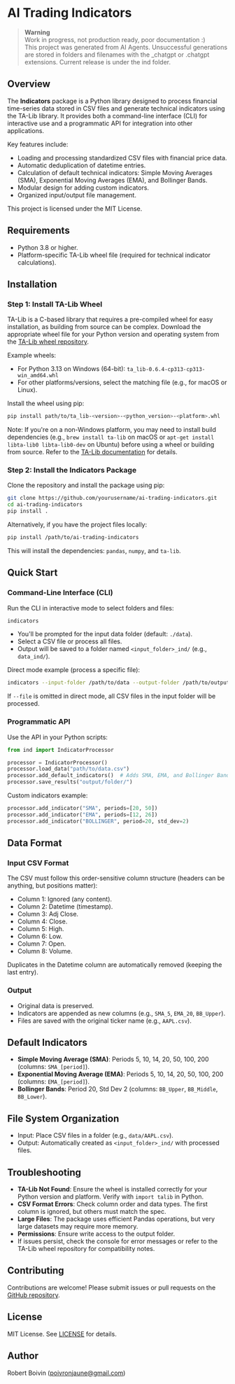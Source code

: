 # AI Trading Indicators

>**Warning**  
>Work in progress, not production ready, poor documentation :)  
>This project was generated from AI Agents. Unsuccessful generations are stored in folders and filenames with the _chatgpt or .chatgpt extensions. Current release is under the ind folder. 

## Overview

The **Indicators** package is a Python library designed to process financial time-series data stored in CSV files and generate technical indicators using the TA-Lib library. It provides both a command-line interface (CLI) for interactive use and a programmatic API for integration into other applications.

Key features include:
- Loading and processing standardized CSV files with financial price data.
- Automatic deduplication of datetime entries.
- Calculation of default technical indicators: Simple Moving Averages (SMA), Exponential Moving Averages (EMA), and Bollinger Bands.
- Modular design for adding custom indicators.
- Organized input/output file management.

This project is licensed under the MIT License.

## Requirements

- Python 3.8 or higher.
- Platform-specific TA-Lib wheel file (required for technical indicator calculations).

## Installation

### Step 1: Install TA-Lib Wheel
TA-Lib is a C-based library that requires a pre-compiled wheel for easy installation, as building from source can be complex. Download the appropriate wheel file for your Python version and operating system from the [TA-Lib wheel repository](https://github.com/cgohlke/talib-build/releases).

Example wheels:
- For Python 3.13 on Windows (64-bit): `ta_lib-0.6.4-cp313-cp313-win_amd64.whl`
- For other platforms/versions, select the matching file (e.g., for macOS or Linux).

Install the wheel using pip:

```bash
pip install path/to/ta_lib-<version>-<python_version>-<platform>.whl
```

Note: If you're on a non-Windows platform, you may need to install build dependencies (e.g., `brew install ta-lib` on macOS or `apt-get install libta-lib0 libta-lib0-dev` on Ubuntu) before using a wheel or building from source. Refer to the [TA-Lib documentation](https://ta-lib.org/) for details.

### Step 2: Install the Indicators Package
Clone the repository and install the package using pip:

```bash
git clone https://github.com/yourusername/ai-trading-indicators.git
cd ai-trading-indicators
pip install .
```

Alternatively, if you have the project files locally:

```bash
pip install /path/to/ai-trading-indicators
```

This will install the dependencies: `pandas`, `numpy`, and `ta-lib`.

## Quick Start

### Command-Line Interface (CLI)
Run the CLI in interactive mode to select folders and files:

```bash
indicators
```

- You'll be prompted for the input data folder (default: `./data`).
- Select a CSV file or process all files.
- Output will be saved to a folder named `<input_folder>_ind/` (e.g., `data_ind/`).

Direct mode example (process a specific file):

```bash
indicators --input-folder /path/to/data --output-folder /path/to/output --file AAPL.csv
```

If `--file` is omitted in direct mode, all CSV files in the input folder will be processed.

### Programmatic API
Use the API in your Python scripts:

```python
from ind import IndicatorProcessor

processor = IndicatorProcessor()
processor.load_data("path/to/data.csv")
processor.add_default_indicators()  # Adds SMA, EMA, and Bollinger Bands
processor.save_results("output/folder/")
```

Custom indicators example:

```python
processor.add_indicator("SMA", periods=[20, 50])
processor.add_indicator("EMA", periods=[12, 26])
processor.add_indicator("BOLLINGER", period=20, std_dev=2)
```

## Data Format

### Input CSV Format
The CSV must follow this order-sensitive column structure (headers can be anything, but positions matter):

- Column 1: Ignored (any content).
- Column 2: Datetime (timestamp).
- Column 3: Adj Close.
- Column 4: Close.
- Column 5: High.
- Column 6: Low.
- Column 7: Open.
- Column 8: Volume.

Duplicates in the Datetime column are automatically removed (keeping the last entry).

### Output
- Original data is preserved.
- Indicators are appended as new columns (e.g., `SMA_5`, `EMA_20`, `BB_Upper`).
- Files are saved with the original ticker name (e.g., `AAPL.csv`).

## Default Indicators

- **Simple Moving Average (SMA)**: Periods 5, 10, 14, 20, 50, 100, 200 (columns: `SMA_[period]`).
- **Exponential Moving Average (EMA)**: Periods 5, 10, 14, 20, 50, 100, 200 (columns: `EMA_[period]`).
- **Bollinger Bands**: Period 20, Std Dev 2 (columns: `BB_Upper`, `BB_Middle`, `BB_Lower`).

## File System Organization

- Input: Place CSV files in a folder (e.g., `data/AAPL.csv`).
- Output: Automatically created as `<input_folder>_ind/` with processed files.

## Troubleshooting

- **TA-Lib Not Found**: Ensure the wheel is installed correctly for your Python version and platform. Verify with `import talib` in Python.
- **CSV Format Errors**: Check column order and data types. The first column is ignored, but others must match the spec.
- **Large Files**: The package uses efficient Pandas operations, but very large datasets may require more memory.
- **Permissions**: Ensure write access to the output folder.
- If issues persist, check the console for error messages or refer to the TA-Lib wheel repository for compatibility notes.

## Contributing

Contributions are welcome! Please submit issues or pull requests on the [GitHub repository](https://github.com/yourusername/ai-trading-indicators).

## License

MIT License. See [LICENSE](LICENSE) for details.

## Author

Robert Boivin (poivronjaune@gmail.com)